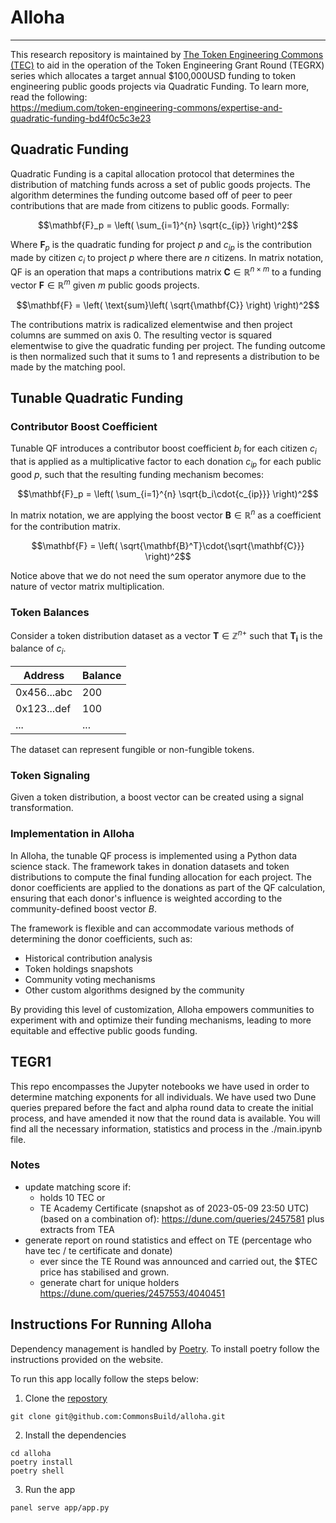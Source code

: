 # Alloha
---

This research repository is maintained by [The Token Engineering Commons (TEC)](https://twitter.com/tecmns/)
to aid in the operation of the Token Engineering Grant Round (TEGRX) series
which allocates a target annual $100,000USD funding to token engineering
public goods projects via Quadratic Funding. To learn more, read the following:    
https://medium.com/token-engineering-commons/expertise-and-quadratic-funding-bd4f0c5c3e23

## Quadratic Funding

Quadratic Funding is a capital allocation protocol that determines the
distribution of matching funds across a set of public goods projects. The 
algorithm determines the funding outcome based off of peer to peer contributions
that are made from citizens to public goods. Formally:

```math
\mathbf{F}_p = \left( \sum_{i=1}^{n} \sqrt{c_{ip}} \right)^2
```

Where $`\mathbf{F}_{p}`$ is the quadratic funding for project $`p`$ and $`c_{ip}`$ is the contribution made 
by citizen $`c_i`$ to project $`p`$ where there are $`n`$ citizens. In matrix notation, QF is an operation that maps a contributions matrix
$`\mathbf{C} \in \mathbb{R}^{n \times m}`$ to a funding vector $`\mathbf{F} \in
\mathbb{R}^{m}`$ given $`m`$ public goods projects. 

```math
\mathbf{F} = \left( \text{sum}\left( \sqrt{\mathbf{C}} \right) \right)^2
```

The contributions matrix is
radicalized elementwise and then project columns are summed on axis 0. The
resulting vector is squared elementwise to give the quadratic funding per
project. The funding outcome is then normalized such that it sums to 1 and represents a
distribution to be made by the matching pool.


## Tunable Quadratic Funding

### Contributor Boost Coefficient

Tunable QF introduces a contributor boost coefficient $`b_i`$ for each citizen
$`c_i`$  that is applied as a multiplicative factor to each donation $`c_{ip}`$ for
each public good $`p`$, such that the resulting funding mechanism becomes:



```math
\mathbf{F}_p = \left( \sum_{i=1}^{n} \sqrt{b_i\cdot{c_{ip}}} \right)^2
```


In matrix notation, we are applying the boost vector $`\mathbf{B} \in
\mathbb{R}^{n}`$ as a coefficient for the contribution matrix.


```math
\mathbf{F} = \left( \sqrt{\mathbf{B}^T}\cdot{\sqrt{\mathbf{C}}}  \right)^2
```

Notice above that we do not need the sum operator anymore due to the nature of vector matrix multiplication.


### Token Balances

Consider a token distribution dataset as a vector $`\mathbf{T} \in 
\mathbb{Z}^{n+}`$ such that $`\mathbf{T_i}`$ is the balance of $`c_i`$.

| Address                           | Balance |
|-----------------------------------|---------|
| 0x456...abc                       | 200     |
| 0x123...def                       | 100     |
| ...                               | ...     |



The dataset can represent fungible or non-fungible tokens.


### Token Signaling

Given a token distribution, a boost vector can be created using a
signal transformation.

### Implementation in Alloha

In Alloha, the tunable QF process is implemented using a Python data science
stack. The framework takes in donation datasets and token distributions to
compute the final funding allocation for each project. The donor coefficients
are applied to the donations as part of the QF calculation, ensuring that each
donor's influence is weighted according to the community-defined boost vector $B$.

The framework is flexible and can accommodate various methods of determining
the donor coefficients, such as:

- Historical contribution analysis
- Token holdings snapshots
- Community voting mechanisms
- Other custom algorithms designed by the community

By providing this level of customization, Alloha empowers communities to experiment with and optimize their funding mechanisms, leading to more equitable and effective public goods funding.



## TEGR1

This repo encompasses the Jupyter notebooks we have used in order to determine
matching exponents for all individuals. We have used two Dune queries prepared
before the fact and alpha round data to create the initial process, and have
amended it now that the round data is available. You will find all the
necessary information, statistics and process in the ./main.ipynb file.

### Notes

- update matching score if:
  - holds 10 TEC
    or
  - TE Academy Certificate
    (snapshot as of 2023-05-09 23:50 UTC)
    (based on a combination of):
    https://dune.com/queries/2457581
    plus extracts from TEA
- generate report on round statistics and effect on TE (percentage who have tec / te certificate and donate)
  - ever since the TE Round was announced and carried out, the $TEC price has stabilised and grown.
  - generate chart for unique holders
    https://dune.com/queries/2457553/4040451


## Instructions For Running Alloha
Dependency management is handled by [Poetry](https://python-poetry.org/). To
install poetry follow the instructions provided on the website.

To run this app locally follow the steps below:
1. Clone the [repostory](https://github.com/CommonsBuild/alloha)
```
git clone git@github.com:CommonsBuild/alloha.git
```
2. Install the dependencies
```
cd alloha
poetry install
poetry shell
```
3. Run the app
```
panel serve app/app.py
```



